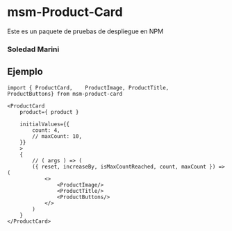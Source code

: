 # msm-Product-Card
Este es un paquete de pruebas de despliegue en NPM

### Soledad Marini

## Ejemplo
```
import { ProductCard,    ProductImage, ProductTitle,    ProductButtons} from msm-product-card
```
```
<ProductCard 
    product={ product }
    
    initialValues={{
        count: 4,
        // maxCount: 10,
    }}
    >
    {
        // ( args ) => (
        ({ reset, increaseBy, isMaxCountReached, count, maxCount }) => (
            <>
                <ProductImage/>
                <ProductTitle/>
                <ProductButtons/>
            </>
        )
    }
</ProductCard>
```